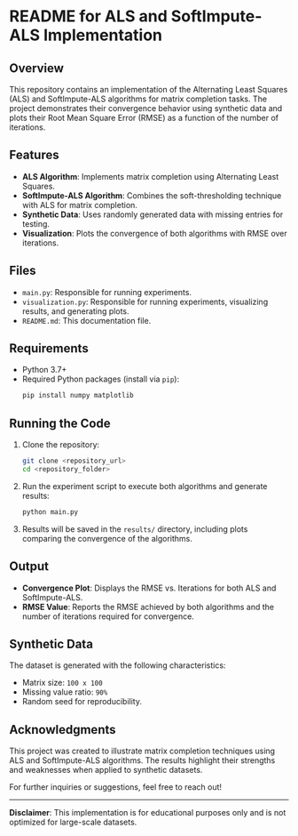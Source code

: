 # README for ALS and SoftImpute-ALS Implementation

## Overview
This repository contains an implementation of the Alternating Least Squares (ALS) and SoftImpute-ALS algorithms for matrix completion tasks. The project demonstrates their convergence behavior using synthetic data and plots their Root Mean Square Error (RMSE) as a function of the number of iterations.

## Features
- **ALS Algorithm**: Implements matrix completion using Alternating Least Squares.
- **SoftImpute-ALS Algorithm**: Combines the soft-thresholding technique with ALS for matrix completion.
- **Synthetic Data**: Uses randomly generated data with missing entries for testing.
- **Visualization**: Plots the convergence of both algorithms with RMSE over iterations.

## Files
- `main.py`: Responsible for running experiments.
- `visualization.py`: Responsible for running experiments, visualizing results, and generating plots.
- `README.md`: This documentation file.

## Requirements
- Python 3.7+
- Required Python packages (install via `pip`):
  ```bash
  pip install numpy matplotlib
  ```

## Running the Code
1. Clone the repository:
   ```bash
   git clone <repository_url>
   cd <repository_folder>
   ```
2. Run the experiment script to execute both algorithms and generate results:
   ```bash
   python main.py
   ```
3. Results will be saved in the `results/` directory, including plots comparing the convergence of the algorithms.

## Output
- **Convergence Plot**: Displays the RMSE vs. Iterations for both ALS and SoftImpute-ALS.
- **RMSE Value**: Reports the RMSE achieved by both algorithms and the number of iterations required for convergence.

## Synthetic Data
The dataset is generated with the following characteristics:
- Matrix size: `100 x 100`
- Missing value ratio: `90%`
- Random seed for reproducibility.

## Acknowledgments
This project was created to illustrate matrix completion techniques using ALS and SoftImpute-ALS algorithms. The results highlight their strengths and weaknesses when applied to synthetic datasets.

For further inquiries or suggestions, feel free to reach out!

---

**Disclaimer**: This implementation is for educational purposes only and is not optimized for large-scale datasets.
